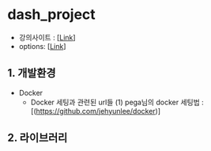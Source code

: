 # dash_project
* 강의사이트 : [[Link](https://www.udemy.com/share/1021eIBEATcF5XRXw=/)]
* options: [[Link](https://github.com/jehyunlee/docker/blob/master/Win10Home/text.md#step-4-%EC%BB%A8%ED%85%8C%EC%9D%B4%EB%84%88-%EC%83%9D%EC%84%B1--%EC%8B%A4%ED%96%89)]


## 1. 개발환경 

* Docker 
  * Docker 세팅과 관련된 url들
    (1) pega님의 docker 세팅법 : [(https://github.com/jehyunlee/docker)]


## 2. 라이브러리

